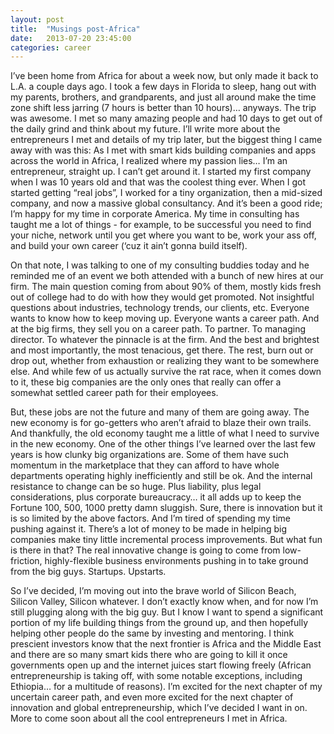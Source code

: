 ```yaml
---
layout: post
title:  "Musings post-Africa"
date:   2013-07-20 23:45:00
categories: career
---
```


I’ve been home from Africa for about a week now, but only made it back to L.A. a couple days ago. I took a few days in Florida to sleep, hang out with my parents, brothers, and grandparents, and just all around make the time zone shift less jarring (7 hours is better than 10 hours)… anyways. The trip was awesome. I met so many amazing people and had 10 days to get out of the daily grind and think about my future. I’ll write more about the entrepreneurs I met and details of my trip later, but the biggest thing I came away with was this: As I met with smart kids building companies and apps across the world in Africa, I realized where my passion lies… I’m an entrepreneur, straight up. I can’t get around it. I started my first company when I was 10 years old and that was the coolest thing ever. When I got started getting “real jobs”, I worked for a tiny organization, then a mid-sized company, and now a massive global consultancy. And it’s been a good ride; I’m happy for my time in corporate America. My time in consulting has taught me a lot of things - for example, to be successful you need to find your niche, network until you get where you want to be, work your ass off, and build your own career (‘cuz it ain’t gonna build itself). 

On that note, I was talking to one of my consulting buddies today and he reminded me of an event we both attended with a bunch of new hires at our firm. The main question coming from about 90% of them, mostly kids fresh out of college had to do with how they would get promoted. Not insightful questions about industries, technology trends, our clients, etc. Everyone wants to know how to keep moving up. Everyone wants a career path. And at the big firms, they sell you on a career path. To partner. To managing director. To whatever the pinnacle is at the firm. And the best and brightest and most importantly, the most tenacious, get there. The rest, burn out or drop out, whether from exhaustion or realizing they want to be somewhere else. And while few of us actually survive the rat race, when it comes down to it, these big companies are the only ones that really can offer a somewhat settled career path for their employees.

But, these jobs are not the future and many of them are going away. The new economy is for go-getters who aren’t afraid to blaze their own trails. And thankfully, the old economy taught me a little of what I need to survive in the new economy. One of the other things I’ve learned over the last few years is how clunky big organizations are. Some of them have such momentum in the marketplace that they can afford to have whole departments operating highly inefficiently and still be ok. And the internal resistance to change can be so huge. Plus liability, plus legal considerations, plus corporate bureaucracy… it all adds up to keep the Fortune 100, 500, 1000 pretty damn sluggish. Sure, there is innovation but it is so limited by the above factors. And I’m tired of spending my time pushing against it. There’s a lot of money to be made in helping big companies make tiny little incremental process improvements. But what fun is there in that? The real innovative change is going to come from low-friction, highly-flexible business environments pushing in to take ground from the big guys. Startups. Upstarts. 

So I’ve decided, I’m moving out into the brave world of Silicon Beach, Silicon Valley, Silicon whatever. I don’t exactly know when, and for now I’m still plugging along with the big guy. But I know I want to spend a significant portion of my life building things from the ground up, and then hopefully helping other people do the same by investing and mentoring. I think prescient investors know that the next frontier is Africa and the Middle East and there are so many smart kids there who are going to kill it once governments open up and the internet juices start flowing freely (African entrepreneurship is taking off, with some notable exceptions, including Ethiopia… for a multitude of reasons). I’m excited for the next chapter of my uncertain career path, and even more excited for the next chapter of innovation and global entrepreneurship, which I’ve decided I want in on. More to come soon about all the cool entrepreneurs I met in Africa.